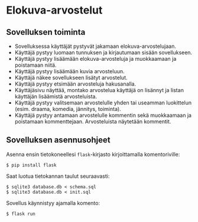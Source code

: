 # Elokuva-arvostelut

## Sovelluksen toiminta

*  Sovelluksessa käyttäjät pystyvät jakamaan elokuva-arvostelujaan.
*  Käyttäjä pystyy luomaan tunnuksen ja kirjautumaan sisään sovellukseen.
*  Käyttäjä pystyy lisäämään elokuva-arvosteluja ja muokkaamaan ja poistamaan niitä.
*  Käyttäjä pystyy lisäämään kuvia arvosteluun.
*  Käyttäjä näkee sovellukseen lisätyt arvostelut.
*  Käyttäjä pystyy etsimään arvosteluja hakusanalla.
*  Käyttäjäsivu näyttää, montako arvostelua käyttäjä on lisännyt ja listan käyttäjän lisäämistä arvosteluista.
*  Käyttäjä pystyy valitsemaan arvostelulle yhden tai useamman luokittelun (esim. draama, komedia, jännitys, toiminta).
*  Käyttäjä pystyy antamaan arvostelulle kommentin sekä muokkaamaan ja poistamaan kommenttejaan. Arvosteluista näytetään kommentit.

## Sovelluksen asennusohjeet

Asenna ensin tietokoneellesi `flask`-kirjasto kirjoittamalla komentoriville:

```
$ pip install flask
```

Saat luotua tietokannan taulut seuraavasti:

```
$ sqlite3 database.db < schema.sql
$ sqlite3 database.db < init.sql
```

Sovellus käynnistyy ajamalla komento:

```
$ flask run
```
